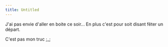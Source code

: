 ```yaml
---
title: Untitled
---
```


J'ai pas envie d'aller en boite ce soir... En plus c'est pour soit disant
fêter un départ.

C'est pas mon truc ;_;

